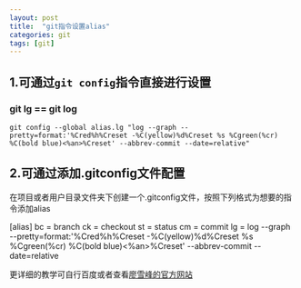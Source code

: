```yaml
---
layout: post
title:  "git指令设置alias"
categories: git
tags: [git]
---
```


## 1.可通过`git config`指令直接进行设置
### git lg == git log

`git config --global alias.lg "log --graph --pretty=format:'%Cred%h%Creset -%C(yellow)%d%Creset %s %Cgreen(%cr) %C(bold blue)<%an>%Creset' --abbrev-commit --date=relative"`

## 2.可通过添加.gitconfig文件配置

在项目或者用户目录文件夹下创建一个.gitconfig文件，按照下列格式为想要的指令添加alias

[alias]
    bc = branch
    ck = checkout
    st = status
    cm = commit
    lg = log --graph --pretty=format:'%Cred%h%Creset -%C(yellow)%d%Creset %s %Cgreen(%cr) %C(bold blue)<%an>%Creset' --abbrev-commit --date=relative


更详细的教学可自行百度或者查看[廖雪峰的官方网站][git alias]

[git alias]: https://www.liaoxuefeng.com/wiki/0013739516305929606dd18361248578c67b8067c8c017b000/001375234012342f90be1fc4d81446c967bbdc19e7c03d3000
